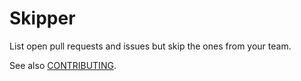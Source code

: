 # Skipper

List open pull requests and issues but skip the ones from your team.

See also [CONTRIBUTING](CONTRIBUTING.md).
